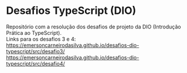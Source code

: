 # Desafios TypeScript (DIO)
 
 Repositório com a resolução dos desafios de projeto da DIO (Introdução Prática ao TypeScript). <br />
 Links para os desafios 3 e 4: https://emersoncarneirodasilva.github.io/desafios-dio-typescript/src/desafio3/ <br />
 https://emersoncarneirodasilva.github.io/desafios-dio-typescript/src/desafio4/
